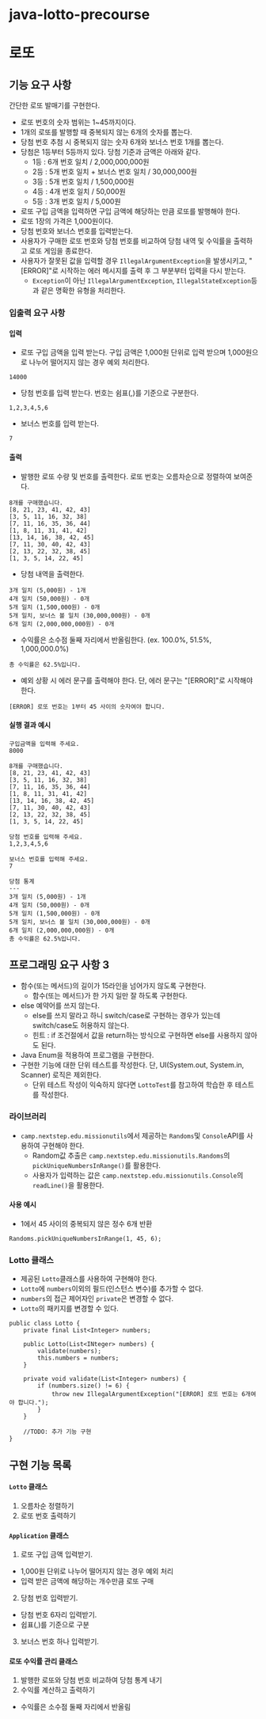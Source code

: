 # java-lotto-precourse

# 로또

## 기능 요구 사항
간단한 로또 발매기를 구현한다.
* 로또 번호의 숫자 범위는 1~45까지이다.
* 1개의 로또를 발행할 때 중복되지 않는 6개의 숫자를 뽑는다.
* 당첨 번호 추첨 시 중복되지 않는 숫자 6개와 보너스 번호 1개를 뽑는다.
* 당첨은 1등부터 5등까지 있다. 당첨 기준과 금액은 아래와 같다.
  * 1등 : 6개 번호 일치 / 2,000,000,000원
  * 2등 : 5개 번호 일치 + 보너스 번호 일치 / 30,000,000원
  * 3등 : 5개 번호 일치 / 1,500,000원
  * 4등 : 4개 번호 일치 / 50,000원
  * 5등 : 3개 번호 일치 / 5,000원
* 로또 구입 금액을 입력하면 구입 금액에 해당하는 만큼 로또를 발행해야 한다.
* 로또 1장의 가격은 1,000원이다.
* 당첨 번호와 보너스 번호를 입력받는다.
* 사용자가 구매한 로또 번호와 당첨 번호를 비교하여 당첨 내역 및 수익률을 출력하고 로또 게임을 종료한다.
* 사용자가 잘못된 값을 입력할 경우 `IllegalArgumentException`을 발생시키고, "[ERROR]"로 시작하는 에러 메시지를 출력 후 그 부분부터 입력을 다시 받는다.
  * `Exception`이 아닌 `IllegalArgumentException`, `IllegalStateException`등과 같은 명확한 유형을 처리한다.

### 입출력 요구 사항
#### 입력
* 로또 구입 금액을 입력 받는다. 구입 금액은 1,000원 단위로 입력 받으며 1,000원으로 나누어 떨어지지 않는 경우 예외 처리한다.
```
14000
```
* 당첨 번호를 입력 받는다. 번호는 쉼표(,)를 기준으로 구분한다.
```
1,2,3,4,5,6
```
* 보너스 번호를 입력 받는다.
```
7
```
#### 출력
* 발행한 로또 수량 및 번호를 출력한다. 로또 번호는 오름차순으로 정렬하여 보여준다.
```
8개를 구매했습니다.
[8, 21, 23, 41, 42, 43]
[3, 5, 11, 16, 32, 38]
[7, 11, 16, 35, 36, 44]
[1, 8, 11, 31, 41, 42]
[13, 14, 16, 38, 42, 45]
[7, 11, 30, 40, 42, 43]
[2, 13, 22, 32, 38, 45]
[1, 3, 5, 14, 22, 45]
```
* 당첨 내역을 출력한다.
```
3개 일치 (5,000원) - 1개
4개 일치 (50,000원) - 0개
5개 일치 (1,500,000원) - 0개
5개 일치, 보너스 볼 일치 (30,000,000원) - 0개
6개 일치 (2,000,000,000원) - 0개
```
* 수익률은 소수점 둘째 자리에서 반올림한다. (ex. 100.0%, 51.5%, 1,000,000.0%)
```
총 수익률은 62.5%입니다.
```
* 예외 상황 시 에러 문구를 출력해야 한다. 단, 에러 문구는 "[ERROR]"로 시작해야 한다.
```
[ERROR] 로또 번호는 1부터 45 사이의 숫자여야 합니다.
```
#### 실행 결과 예시
```
구입금액을 입력해 주세요.
8000

8개를 구매했습니다.
[8, 21, 23, 41, 42, 43]
[3, 5, 11, 16, 32, 38]
[7, 11, 16, 35, 36, 44]
[1, 8, 11, 31, 41, 42]
[13, 14, 16, 38, 42, 45]
[7, 11, 30, 40, 42, 43]
[2, 13, 22, 32, 38, 45]
[1, 3, 5, 14, 22, 45]

당첨 번호를 입력해 주세요.
1,2,3,4,5,6

보너스 번호를 입력해 주세요.
7

당첨 통계
---
3개 일치 (5,000원) - 1개
4개 일치 (50,000원) - 0개
5개 일치 (1,500,000원) - 0개
5개 일치, 보너스 볼 일치 (30,000,000원) - 0개
6개 일치 (2,000,000,000원) - 0개
총 수익률은 62.5%입니다.
```

## 프로그래밍 요구 사항 3
* 함수(또는 메서드)의 길이가 15라인을 넘어가지 않도록 구현한다.
  * 함수(또는 메서드)가 한 가지 일만 잘 하도록 구현한다.
* else 예약어를 쓰지 않는다.
  * else를 쓰지 말라고 하니 switch/case로 구현하는 경우가 있는데 switch/case도 허용하지 않는다.
  * 힌트 : if 조건절에서 값을 return하는 방식으로 구현하면 else를 사용하지 않아도 된다.
* Java Enum을 적용하여 프로그램을 구현한다.
* 구현한 기능에 대한 단위 테스트를 작성한다. 단, UI(System.out, System.in, Scanner) 로직은 제외한다.
  * 단위 테스트 작성이 익숙하지 않다면 `LottoTest`를 참고하여 학습한 후 테스트를 작성한다.

### 라이브러리
* `camp.nextstep.edu.missionutils`에서 제공하는 `Randoms`및 `Console`API를 사용하여 구현해야 한다.
  * Random값 추출은 `camp.nextstep.edu.missionutils.Randoms`의 `pickUniqueNumbersInRange()`를 활용한다.
  * 사용자가 입력하는 값은 `camp.nextstep.edu.missionutils.Console`의 `readLine()`을 활용한다.
#### 사용 예시
* 1에서 45 사이의 중복되지 않은 정수 6개 반환
```
Randoms.pickUniqueNumbersInRange(1, 45, 6);
```

### Lotto 클래스
* 제공된 `Lotto`클래스를 사용하여 구현해야 한다.
* `Lotto`에 `numbers`이외의 필드(인스턴스 변수)를 추가할 수 없다.
* `numbers`의 접근 제어자인 `private`은 변경할 수 없다.
* `Lotto`의 패키지를 변경할 수 있다.
```
public class Lotto {
    private final List<Integer> numbers;
    
    public Lotto(List<INteger> numbers) {
        validate(numbers);
        this.numbers = numbers;
    }
    
    private void validate(List<Integer> numbers) {
        if (numbers.size() != 6) {
            throw new IllegalArgumentException("[ERROR] 로또 번호는 6개여야 합니다.");
        }
    }
    
    //TODO: 추가 기능 구현
}
```

## 구현 기능 목록
#### `Lotto` 클래스
1. 오름차순 정렬하기
2. 로또 번호 출력하기

#### `Application` 클래스
1. 로또 구입 금액 입력받기.
  * 1,000원 단위로 나누어 떨어지지 않는 경우 예외 처리
  * 입력 받은 금액에 해당하는 개수만큼 로또 구매
2. 당첨 번호 입력받기.
  * 당첨 번호 6자리 입력받기.
  * 쉽표(,)를 기준으로 구분
3. 보너스 번호 하나 입력받기.

#### 로또 수익률 관리 클래스
1. 발행한 로또와 당첨 번호 비교하여 당첨 통계 내기
2. 수익률 계산하고 출력하기
  * 수익률은 소수점 둘째 자리에서 반올림
